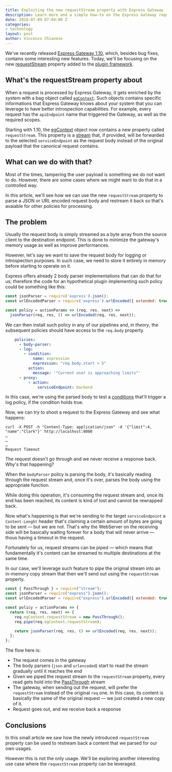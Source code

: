 ```yaml
---
title: Exploiting the new requestStream property with Express Gateway
description: Learn more and a simple how-to on the Express Gateway request stream property.
date: 2018-07-09 07:04:00 Z
categories:
- technology
layout: post
author: Vincenzo Chianese
---
```


We've recently released [Express Gateway 1.10][eg-1-10], which, besides bug fixes, contains some interesting new features. Today, we'll be focusing on the new [requestStream][egContext] property added to the [plugin framework][plugin-framework].

<!--excerpt-->

## What's the requestStream property about

When a request is processed by Express Gateway, it gets enriched by the system with a bag object called [`egContext`][egContext]. Such objects contains specific informations that Express Gateway knows about your system that you can leverage to have better introspection capabilities. For example, every request has the `apiEndpoint` name that triggered the Gateway, as well as the required scopes.

Starting with 1.10, the [egContext][egContext] object now contains a new property called `requestStream`. This property is a [stream](https://nodejs.org/api/stream.html) that, if provided, will be forwarded to the selected `serviceEndpoint` as the request body instead of the original payload that the canonical request contains.

## What can we do with that?

Most of the times, tampering the user payload is something we do not want to do. However, there are some cases where we might want to do that in a controlled way.

In this article, we'll see how we can use the new `requestStream` property to parse a JSON or URL encoded request body and restream it back so that's avaiable for other policies for processing.

## The problem

Usually the request body is simply streamed as a byte array from the source client to the destination endpoint. This is done to minimize the gateway's memory usage as well as improve performances.

However, let's say we want to save the request body for logging or introspection purposes. In such case, we need to store it entirely in memory before starting to operate on it.

Express offers already 2 body parser implementations that can do that for us; therefore the code for an hypothetical plugin implementing such policy could be something like this:

```javascript
const jsonParser = require('express').json();
const urlEncodedParser = require('express').urlEncoded({ extended: true });

const policy = actionParams => (req, res, next) =>
  jsonParser(req, res, () => urlEncoded(req, res, next));

```

We can then install such policy in any of our pipelines and, _in theory_, the subsequent policies should have access to the `req.body` property.

```yml
    policies:
      - body-parser:
      - log:
        - condition:
            name: expression
            expression: "req.body.start > 5"
          action:
            message: '"Current user is approaching limits"'
      - proxy:
          - action:
              serviceEndpoint: backend

```


In this case, we're using the parsed body to test a [conditions][conditions] that'll trigger a log policy, if the condition holds true.

Now, we can try to shoot a request to the Express Gateway and see what happens:

```shell
curl -X POST -h "Content-Type: application/json" -d '{"limit":4, "name":"Clark"}' http://localhost:8080
…
…
…
Request Timeout
```

The request doesn't go through and we never receive a response back. Why's that happening?

When the `bodyParser` policy is parsing the body, it's basically reading through the request stream and, once it's over, parses the body using the appropriate function.

While doing this operation, it's consuming the request stream and, once its end has been reached, its content is kind of lost and cannot be rewrapped back.

Now what's happening is that we're sending to the target `serviceEndpoint` a `Content-Lenght` header that's claiming a certain amount of bytes are going to be sent — but we are not. That's why the WebServer on the receiving side will be basically waiting forever for a body that will never arrive — thous having a timeout in the request.

Fortunately for us, request streams can be piped — which means that fundamentally it's content can be streamed to multiple destinations at the same time.

In our case, we'll leverage such feature to pipe the original stream into an in-memory copy stream that then we'll send out using the `requestStream` property.

```javascript
const { PassThrough } = require("stream");
const jsonParser = require("express").json();
const urlEncodedParser = require("express").urlEncoded({ extended: true });

const policy = actionParams => {
  return (req, res, next) => {
    req.egContext.requestStream = new PassThrough();
    req.pipe(req.egContext.requestStream);

    return jsonParser(req, res, () => urlEncoded(req, res, next));
  };
};
```

The flow here is:

- The request comes in the gateway
- The body parsers (`json` and `urlencoded`) start to read the stream gradually until it reaches the end
- Given we piped the request stream to the `requestStream` property, every read gets hold into the [PassThrough][ps] stream
- The gateway, when sending out the request, will prefer the `requestStream` instead of the original `req` one. In this case, its content is basically the same of the original request — we just created a new copy of it.
- Request goes out, and we receive back a response

## Conclusions

In this small article we saw how the newly introduced `requestStream` property can be used to restream back a content that we parsed for our own usages.

However this is not the only usage. We'll be exploring another interesting use case where the `requestStream` property can be leveraged.

[eg-1-10]: https://github.com/ExpressGateway/express-gateway/releases/tag/v1.10.1
[plugin-framework]: https://www.express-gateway.io/docs/plugins/
[egContext]: https://www.express-gateway.io/docs/policies/customization/eg-context/#description
[conditions]: https://www.express-gateway.io/docs/policies/customization/conditions/
[ps]: https://nodejs.org/api/stream.html#stream_class_stream_passthrough
